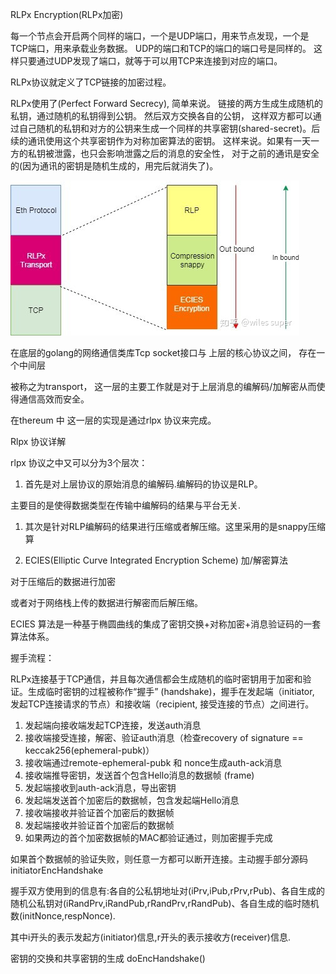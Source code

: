RLPx Encryption\(RLPx加密\)

每一个节点会开启两个同样的端口，一个是UDP端口，用来节点发现，一个是TCP端口，用来承载业务数据。 UDP的端口和TCP的端口的端口号是同样的。 这样只要通过UDP发现了端口，就等于可以用TCP来连接到对应的端口。

RLPx协议就定义了TCP链接的加密过程。

RLPx使用了\(Perfect Forward Secrecy\), 简单来说。 链接的两方生成生成随机的私钥，通过随机的私钥得到公钥。 然后双方交换各自的公钥， 这样双方都可以通过自己随机的私钥和对方的公钥来生成一个同样的共享密钥\(shared-secret\)。后续的通讯使用这个共享密钥作为对称加密算法的密钥。 这样来说。如果有一天一方的私钥被泄露，也只会影响泄露之后的消息的安全性， 对于之前的通讯是安全的\(因为通讯的密钥是随机生成的，用完后就消失了\)。

![](/assets/ethereum-p2pnet-rlpx.png)

在底层的golang的网络通信类库Tcp socket接口与 上层的核心协议之间， 存在一个中间层

被称之为transport， 这一层的主要工作就是对于上层消息的编解码/加解密从而使得通信高效而安全。

在thereum 中 这一层的实现是通过rlpx 协议来完成。

Rlpx 协议详解

rlpx 协议之中又可以分为3个层次：

1. 首先是对上层协议的原始消息的编解码.编解码的协议是RLP。

主要目的是使得数据类型在传输中编解码的结果与平台无关.

1. 其次是针对RLP编解码的结果进行压缩或者解压缩。这里采用的是snappy压缩算

2. ECIES\(Elliptic Curve Integrated Encryption Scheme\) 加/解密算法

对于压缩后的数据进行加密

或者对于网络栈上传的数据进行解密而后解压缩。

ECIES 算法是一种基于椭圆曲线的集成了密钥交换+对称加密+消息验证码的一套算法体系。

握手流程：

RLPx连接基于TCP通信，并且每次通信都会生成随机的临时密钥用于加密和验证。生成临时密钥的过程被称作“握手” \(handshake\)，握手在发起端（initiator, 发起TCP连接请求的节点）和接收端（recipient, 接受连接的节点）之间进行。

1. 发起端向接收端发起TCP连接，发送auth消息
2. 接收端接受连接，解密、验证auth消息（检查recovery of signature == keccak256\(ephemeral-pubk\)）
3. 接收端通过remote-ephemeral-pubk 和 nonce生成auth-ack消息
4. 接收端推导密钥，发送首个包含Hello消息的数据帧 \(frame\)
5. 发起端接收到auth-ack消息，导出密钥
6. 发起端发送首个加密后的数据帧，包含发起端Hello消息
7. 接收端接收并验证首个加密后的数据帧
8. 发起端接收并验证首个加密后的数据帧
9. 如果两边的首个加密数据帧的MAC都验证通过，则加密握手完成

如果首个数据帧的验证失败，则任意一方都可以断开连接。主动握手部分源码initiatorEncHandshake

握手双方使用到的信息有:各自的公私钥地址对\(iPrv,iPub,rPrv,rPub\)、各自生成的随机公私钥对\(iRandPrv,iRandPub,rRandPrv,rRandPub\)、各自生成的临时随机数\(initNonce,respNonce\).

其中i开头的表示发起方\(initiator\)信息,r开头的表示接收方\(receiver\)信息.

密钥的交换和共享密钥的生成 doEncHandshake\(\) 




